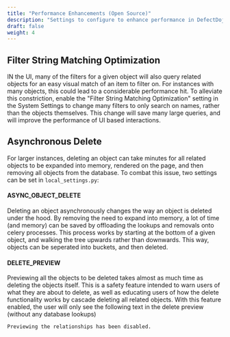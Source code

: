 ```yaml
---
title: "Performance Enhancements (Open Source)"
description: "Settings to configure to enhance performance in DefectDojo"
draft: false
weight: 4
---
```


## Filter String Matching Optimization

IN the UI, many of the filters for a given object will also query related objects
for an easy visual match of an item to filter on. For instances with many objects,
this could lead to a considerable performance hit. To alleviate this constriction,
enable the "Filter String Matching Optimization" setting in the System Settings to
change many filters to only search on names, rather than the objects themselves.
This change will save many large queries, and will improve the performance of UI
based interactions.

## Asynchronous Delete

For larger instances, deleting an object can take minutes for all related objects to be 
expanded into memory, rendered on the page, and then removing all objects from the database.
To combat this issue, two settings can be set in `local_settings.py`:

#### ASYNC_OBJECT_DELETE

Deleting an object asynchronously changes the way an object is deleted under the hood. By removing
the need to expand into memory, a lot of time (and memory) can be saved by offloading the lookups and
removals onto celery processes. This process works by starting at the bottom of a given object, and 
walking the tree upwards rather than downwards. This way, objects can be seperated into buckets,
and then deleted.

#### DELETE_PREVIEW

Previewing all the objects to be deleted takes almost as much time as deleting the objects itself.
This is a safety feature intended to warn users of what they are about to delete, as well as educating 
users of how the delete functionality works by cascade deleting all related objects. With this feature enabled, 
the user will only see the following text in the delete preview (without any database lookups)

`Previewing the relationships has been disabled.`
